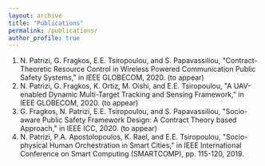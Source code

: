 ```yaml
---
layout: archive
title: "Publications"
permalink: /publications/
author_profile: true
---
```

1. N. Patrizi, G. Fragkos, E.E. Tsiropoulou, and S. Papavassiliou, "Contract-Theoretic Resource Control in Wireless Powered Communication Public Safety Systems," in IEEE GLOBECOM, 2020. (to appear)
2. N. Patrizi, G. Fragkos, K. Ortiz, M. Oishi, and E.E. Tsiropoulou, "A UAV-enabled Dynamic Multi-Target Tracking and Sensing Framework," in IEEE GLOBECOM, 2020. (to appear)
3. G. Fragkos, N. Patrizi, E.E. Tsiropoulou, and S. Papavassiliou, "Socio-aware Public Safety Framework Design: A Contract Theory based Approach," in IEEE ICC, 2020. (to appear)
4. N. Patrizi, P.A. Apostolopoulos, K. Rael, and E.E. Tsiropoulou, "Socio-physical Human Orchestration in Smart Cities," in IEEE International Conference on Smart Computing (SMARTCOMP), pp. 115-120, 2019.

